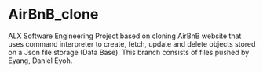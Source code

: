 # AirBnB_clone
ALX Software Engineering Project based on cloning AirBnB website that uses command interpreter to create, fetch, update and delete objects stored on a Json file storage (Data Base).
This branch consists of files pushed by Eyang, Daniel Eyoh.
